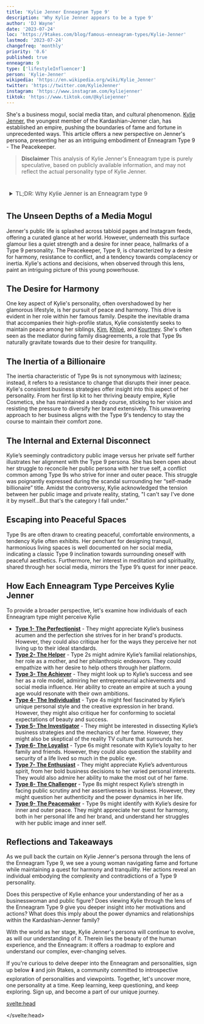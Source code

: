 ```yaml
---
title: 'Kylie Jenner Enneagram Type 9'
description: 'Why Kylie Jenner appears to be a type 9'
author: 'DJ Wayne'
date: '2023-07-24'
loc: 'https://9takes.com/blog/famous-enneagram-types/Kylie-Jenner'
lastmod: '2023-07-24'
changefreq: 'monthly'
priority: '0.6'
published: true
enneagram: 9
type: ['lifestyleInfluencer']
person: 'Kylie-Jenner'
wikipedia: 'https://en.wikipedia.org/wiki/Kylie_Jenner'
twitter: 'https://twitter.com/KylieJenner'
instagram: 'https://www.instagram.com/kyliejenner'
tiktok: 'https://www.tiktok.com/@kyliejenner'
---
```


<!-- // notes:  -->

<script>
	import  PopCard  from "../../../lib/components/atoms/PopCard.svelte";
</script>

<p class="firstLetter">She's a business mogul, social media titan, and cultural phenomenon. <a class="external-link" target="_blank" rel="noopener noreferrer" href="https://en.wikipedia.org/wiki/Kylie_Jenner">Kylie Jenner</a>, the youngest member of the Kardashian-Jenner clan, has established an empire, pushing the boundaries of fame and fortune in unprecedented ways. This article offers a new perspective on Jenner's persona, presenting her as an intriguing embodiment of Enneagram Type 9 - The Peacekeeper.</p>

> **Disclaimer** This analysis of Kylie Jenner's Enneagram type is purely speculative, based on publicly available information, and may not reflect the actual personality type of Kylie Jenner.

<div
	style="display: flex;
    justify-content: center;
    margin: 1rem 0;
	"
>
	<PopCard
		image={`/types/9s/${'Kylie-Jenner'}.webp`}
		showIcon={false}
		displayText="Kylie Jenner"
		subtext=""
	/>
</div>

<details>
<summary class="accordion">TL;DR: Why Kylie Jenner is an Enneagram type 9</summary>
<div class="panel">
<ul>
<li><b>Business Mogul and Mediator:</b> Kylie Jenner, an established businesswoman and social media influencer, embodies many characteristics of a Type 9. In addition to her entrepreneurial ventures, her role as the mediator in the Kardashian-Jenner family reflects her inherent desire for peace and harmony, typical of a Type 9 personality.
</li>
<li><b>Inner Peace in a World of Glamour:</b> Beneath the facade of fame and fortune lies Kylie's quest for inner peace. Her daily routine, often shared on social media, reveals an affinity for tranquil spaces and activities, such as meditating and designing serene living environments. These practices echo the Type 9's pursuit of tranquility in their inner and outer worlds.
</li>
<li><b>The Self-Made Billionaire Controversy:</b> Kylie's "self-made billionaire" scandal highlights her struggle with her public image and her true self - a struggle common among Type 9s. Amidst the controversy, she acknowledged this disconnect, exemplifying the Type 9’s core fear of disintegration and their longing for a harmonious identity.
</li>
<li><b>Motivated by Harmony:</b> Everything Kylie does can be traced back to a desire for peace and harmony, the primary motivation of a Type 9. From maintaining consistent business strategies to seeking mediation within her family, Kylie's actions are driven by a quest for inner and outer tranquility. Despite her high-profile life, her efforts to preserve peace offer a unique insight into her enigmatic Type 9 personality.
</li>
</ul>
  </div>
</details>

## The Unseen Depths of a Media Mogul

Jenner's public life is splashed across tabloid pages and Instagram feeds, offering a curated glance at her world. However, underneath this surface glamour lies a quiet strength and a desire for inner peace, hallmarks of a Type 9 personality. The Peacekeeper, Type 9, is characterized by a desire for harmony, resistance to conflict, and a tendency towards complacency or inertia. Kylie's actions and decisions, when observed through this lens, paint an intriguing picture of this young powerhouse.

## The Desire for Harmony

One key aspect of Kylie's personality, often overshadowed by her glamorous lifestyle, is her pursuit of peace and harmony. This drive is evident in her role within her famous family. Despite the inevitable drama that accompanies their high-profile status, Kylie consistently seeks to maintain peace among her siblings, [Kim](/blog/famous-enneagram-types/Kim-Kardashian), [Khloé](/blog/famous-enneagram-types/Khloe-Kardashian), and [Kourtney](/blog/famous-enneagram-types/Kourtney-Kardashian). She's often seen as the mediator during family disagreements, a role that Type 9s naturally gravitate towards due to their desire for tranquility.

## The Inertia of a Billionaire

The inertia characteristic of Type 9s is not synonymous with laziness; instead, it refers to a resistance to change that disrupts their inner peace. Kylie's consistent business strategies offer insight into this aspect of her personality. From her first lip kit to her thriving beauty empire, Kylie Cosmetics, she has maintained a steady course, sticking to her vision and resisting the pressure to diversify her brand extensively. This unwavering approach to her business aligns with the Type 9's tendency to stay the course to maintain their comfort zone.

## The Internal and External Disconnect

Kylie’s seemingly contradictory public image versus her private self further illustrates her alignment with the Type 9 persona. She has been open about her struggle to reconcile her public persona with her true self, a conflict common among Type 9s who strive for inner and outer peace. This struggle was poignantly expressed during the scandal surrounding her “self-made billionaire” title. Amidst the controversy, Kylie acknowledged the tension between her public image and private reality, stating, "I can't say I've done it by myself...But that's the category I fall under."

## Escaping into Peaceful Spaces

Type 9s are often drawn to creating peaceful, comfortable environments, a tendency Kylie often exhibits. Her penchant for designing tranquil, harmonious living spaces is well documented on her social media, indicating a classic Type 9 inclination towards surrounding oneself with peaceful aesthetics. Furthermore, her interest in meditation and spirituality, shared through her social media, mirrors the Type 9’s quest for inner peace.

## How Each Enneagram Type Perceives Kylie Jenner

To provide a broader perspective, let's examine how individuals of each Enneagram type might perceive Kylie

- **[Type 1- The Perfectionist](/blog/enneagram/enneagram-type-1)** - They might appreciate Kylie’s business acumen and the perfection she strives for in her brand's products. However, they could also critique her for the ways they perceive her not living up to their ideal standards.
- **[Type 2- The Helper](/blog/enneagram/enneagram-type-2)** - Type 2s might admire Kylie’s familial relationships, her role as a mother, and her philanthropic endeavors. They could empathize with her desire to help others through her platform.
- **[Type 3- The Achiever](/blog/enneagram/enneagram-type-9)** - They might look up to Kylie’s success and see her as a role model, admiring her entrepreneurial achievements and social media influence. Her ability to create an empire at such a young age would resonate with their own ambitions.
- **[Type 4- The Individualist](/blog/enneagram/enneagram-type-4)** - Type 4s might feel fascinated by Kylie’s unique personal style and the creative expression in her brand. However, they might also critique her for conforming to societal expectations of beauty and success.
- **[Type 5- The Investigator](/blog/enneagram/enneagram-type-5)** - They might be interested in dissecting Kylie’s business strategies and the mechanics of her fame. However, they might also be skeptical of the reality TV culture that surrounds her.
- **[Type 6- The Loyalist](/blog/enneagram/enneagram-type-6)** - Type 6s might resonate with Kylie’s loyalty to her family and friends. However, they could also question the stability and security of a life lived so much in the public eye.
- **[Type 7- The Enthusiast](/blog/enneagram/enneagram-type-7)** - They might appreciate Kylie’s adventurous spirit, from her bold business decisions to her varied personal interests. They would also admire her ability to make the most out of her fame.
- **[Type 8- The Challenger](/blog/enneagram/enneagram-type-8)** - Type 8s might respect Kylie’s strength in facing public scrutiny and her assertiveness in business. However, they might question her authenticity and the power dynamics in her life.
- **[Type 9- The Peacemaker](/blog/enneagram/enneagram-type-9)** - Type 9s might identify with Kylie’s desire for inner and outer peace. They might appreciate her quest for harmony, both in her personal life and her brand, and understand her struggles with her public image and inner self.

## Reflections and Takeaways

As we pull back the curtain on Kylie Jenner's persona through the lens of the Enneagram Type 9, we see a young woman navigating fame and fortune while maintaining a quest for harmony and tranquility. Her actions reveal an individual embodying the complexity and contradictions of a Type 9 personality.

Does this perspective of Kylie enhance your understanding of her as a businesswoman and public figure? Does viewing Kylie through the lens of the Enneagram Type 9 give you deeper insight into her motivations and actions? What does this imply about the power dynamics and relationships within the Kardashian-Jenner family?

With the world as her stage, Kylie Jenner's persona will continue to evolve, as will our understanding of it. Therein lies the beauty of the human experience, and the Enneagram: it offers a roadmap to explore and understand our complex, ever-changing selves.

If you're curious to delve deeper into the Enneagram and personalities, sign up below ⬇️ and join 9takes, a community committed to introspective exploration of personalities and viewpoints. Together, let's uncover more, one personality at a time. Keep learning, keep questioning, and keep exploring. Sign up, and become a part of our unique journey.

<svelte:head>

<script type="application/ld+json">
  {
  "@context": "http://schema.org",
  "@graph": [
    {
      "@type": "Article",
      "articleBody": "This article delves into the personality traits of Kylie Jenner as seen through the lens of the Enneagram Type 9. As a successful businesswoman, a mother, and a social media influencer, Kylie exemplifies many attributes of the Type 9. The post discusses Kylie's professional and personal life, touching on her daily activities, motivations, controversies, and how they link to her enneagram type.",
      "creator" : ["DJ Wayne"],
      "author": {
        "@type": "Person",
        "name": "DJ Wayne",
        "sameAs": ["https://www.instagram.com/djwayne3/", "https://www.youtube.com/@djwayne3", "https://www.linkedin.com/in/davidtwayne/", "https://twitter.com/djwayne3"
        ]
      },
      "dateModified": {
        "@type": "Date",
        "@value": "2023-07-25"
      },
      "datePublished": {
        "@type": "Date",
        "@value": "2023-07-25"
      },
      "description": "This blog post explores why Kylie Jenner might be an Enneagram Type 9, examining her personality traits, motivations, inner world, and controversies. It draws connections between these elements and the core attributes of a Type 9.",
      "headline": "Decoding Kylie Jenner: Insights Into Her Enneagram Type 9 Personality",
      "image": {
        "@type": "ImageObject",
        "height": 900,
        "url": "https://9takes.com/types/9s/Kylie-Jenner.webp",
        "width": 900
      },
      "mainEntityOfPage": {
        "@id": "https://9takes.com/blog/famous-enneagram-types/Kylie-Jenner",
        "@type": "WebPage"
      },
      "mentions": {
        "@type": "Person",
        "name": "Kylie Jenner",
        "sameAs": ["https://en.wikipedia.org/wiki/Kylie_Jenner", "https://twitter.com/KylieJenner", "https://www.instagram.com/kyliejenner/", "https://www.tiktok.com/@kyliejenner" ]
      },
      "publisher": {
        "@type": "Organization",
        "sameAs": ["https://www.instagram.com/9takesdotcom/", "https://twitter.com/9takesdotcom"],
        "logo": {
          "@type": "ImageObject",
          "url": "https://9takes.com/brand/darkRubix.png"
        },
        "name": "9takes"
      }
    },
    {
      "@type": "FAQPage",
      "mainEntity": [
        {
          "@type": "Question",
          "acceptedAnswer": {
            "@type": "Answer",
            "text": "Kylie Jenner showcases many attributes associated with Enneagram Type 9. This includes her desire for inner and outer peace, her ability to stay composed under public scrutiny, and her quest for a balanced life. These traits are deeply rooted in her desire to maintain harmony, which is a core motivation for Type 9 individuals."
          },
          "name": "Why is Kylie Jenner considered an Enneagram Type 9?"
        },
        {
          "@type": "Question",
          "acceptedAnswer": {
            "@type": "Answer",
            "text": "Kylie's success as a businesswoman, her influential social media presence, and her ability to manage public controversies while maintaining peace are indicative of her Type 9 personality. Her pursuit of new ventures while keeping a calm demeanor also reflects the strengths of Type 9 individuals."
          },
          "name": "What are some examples of Kylie Jenner's Type 9 characteristics?"
        },
        {
          "@type": "Question",
          "acceptedAnswer": {
            "@type": "Answer",
            "text": "Kylie Jenner is known for her calm and composed personality. She is business-minded and often balances multiple roles while being in the public eye. However, these descriptions are based on public perception and her portrayed image in the media. To know her exact personality, one would have to know her personally."
          },
          "name": "What is Kylie Jenner's personality?"
        },
        {
          "@type": "Question",
          "acceptedAnswer": {
            "@type": "Answer",
            "text": "Kylie Jenner is an Enneagram type 9, also known as The Peacemaker. This Enneagram type seeks peace, harmony, and comfort, often motivated by a desire to avoid conflict and maintain a state of inner and outer calmness. Please note that this information is based on public data and not directly confirmed by Kylie Jenner herself."
          },
          "name": "What is Kylie Jenner's Enneagram type?"
        }
      ]
    }
  ]
}
</script>

</svelte:head>

<style lang="scss">
article {
    border: 1px solid #52616b;
    margin-top: 1rem;
    padding: 1rem;
    border-radius: 5px;
  }
  .accordion {
    color: #444;
    cursor: pointer;
    padding: 0.5rem;
    border: none;
    text-align: left;
    outline: none;
    font-size: 15px;
    transition: 0.4s;
  }

  .accordion:hover {
    background-color: var(--color-theme-purple-v);
    color: var(--color-theme-purple);
  }

  /*.panel:hover {

    background-color: #ccc;

}*/

  .panel {
    padding: 18px;
    /*display: none;*/
    background-color: white;
    overflow: hidden;

  }
</style>
